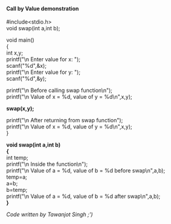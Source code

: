 #### Call by Value demonstration

#include<stdio.h>  
void swap(int a,int b);  
  
void main()  
{  
int x,y;  
printf("\n Enter value for x:  ");  
scanf("%d",&x);  
printf("\n Enter value for y:  ");  
scanf("%d",&y);  
  
printf("\n Before calling swap function\n");  
printf("\n Value of x = %d, value of y = %d\n",x,y);  
  
**swap(x,y);**  
  
printf("\n After returning from swap function");  
printf("\n Value of x = %d, value of y = %d\n",x,y);  
}  

**void swap(int a,int b)**  
**{**  
int temp;  
printf("\n Inside the function\n");  
printf("\n Value of a = %d, value of b = %d before swap\n",a,b);  
temp=a;  
a=b;  
b=temp;  
printf("\n Value of a = %d, value of b = %d after swap\n",a,b);  
**}**

*Code written by Tawanjot Singh ;')*